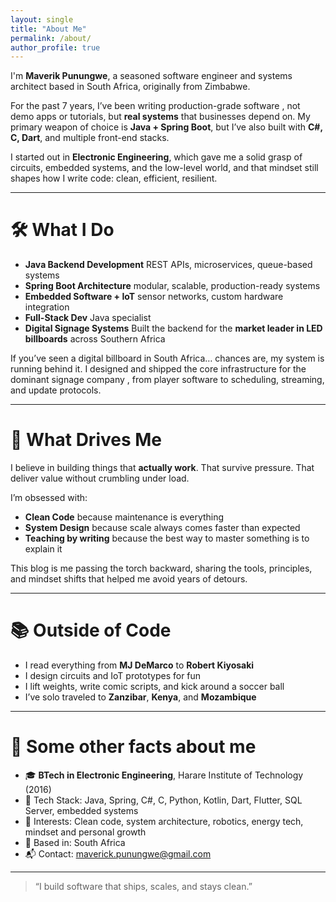 ```yaml
---
layout: single
title: "About Me"
permalink: /about/
author_profile: true
---
```


I'm **Maverik Punungwe**, a seasoned software engineer and systems architect based in South Africa, originally from Zimbabwe.

For the past 7 years, I’ve been writing production-grade software , not demo apps or tutorials, but **real systems** that businesses depend on. My primary weapon of choice is **Java + Spring Boot**, but I’ve also built with **C#, C, Dart**, and multiple front-end stacks.

I started out in **Electronic Engineering**, which gave me a solid grasp of circuits, embedded systems, and the low-level world, and that mindset still shapes how I write code: clean, efficient, resilient.

---

# 🛠 What I Do

- **Java Backend Development**  REST APIs, microservices, queue-based systems  
- **Spring Boot Architecture**  modular, scalable, production-ready systems  
- **Embedded Software + IoT**  sensor networks, custom hardware integration  
- **Full-Stack Dev**  Java specialist
- **Digital Signage Systems**  Built the backend for the **market leader in LED billboards** across Southern Africa

If you’ve seen a digital billboard in South Africa… chances are, my system is running behind it. I designed and shipped the core infrastructure for the dominant signage company , from player software to scheduling, streaming, and update protocols.

---

# 🧠 What Drives Me

I believe in building things that **actually work**. That survive pressure. That deliver value without crumbling under load.

I’m obsessed with:
- **Clean Code**  because maintenance is everything  
- **System Design**  because scale always comes faster than expected  
- **Teaching by writing**  because the best way to master something is to explain it  

This blog is me passing the torch backward, sharing the tools, principles, and mindset shifts that helped me avoid years of detours.

---

# 📚 Outside of Code

- I read everything from **MJ DeMarco** to **Robert Kiyosaki**  
- I design circuits and IoT prototypes for fun  
- I lift weights, write comic scripts, and kick around a soccer ball  
- I’ve solo traveled to **Zanzibar**, **Kenya**, and **Mozambique**

---

# 📜 Some other facts about me

- 🎓 **BTech in Electronic Engineering**, Harare Institute of Technology (2016)  
- 🧰 Tech Stack: Java, Spring, C#, C, Python, Kotlin, Dart, Flutter, SQL Server, embedded systems  
- 🧠 Interests: Clean code, system architecture, robotics, energy tech, mindset and personal growth  
- 💼 Based in: South Africa  
- 📬 Contact: [maverick.punungwe@gmail.com](mailto:maverick.punungwe@gmail.com)  

---

> “I build software that ships, scales, and stays clean.”

